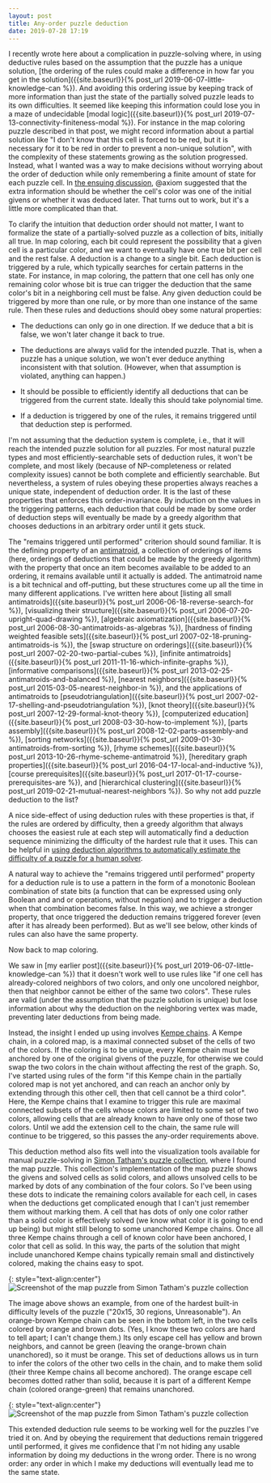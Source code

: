 ```yaml
---
layout: post
title: Any-order puzzle deduction
date: 2019-07-28 17:19
---
```

I recently wrote here about a complication in puzzle-solving where, in using deductive rules based on the assumption that the puzzle has a unique solution, [the ordering of the rules could make a difference in how far you get in the solution]({{site.baseurl}}{% post_url 2019-06-07-little-knowledge-can %}). And avoiding this ordering issue by keeping track of more information than just the state of the partially solved puzzle leads to its own difficulties. It seemed like keeping this information could lose you in a maze of undecidable [modal logic]({{site.baseurl}}{% post_url 2019-07-13-connectivity-finiteness-modal %}). For instance in the map coloring puzzle described in that post, we might record information about a partial solution like "I don't know that this cell is forced to be red, but it is necessary for it to be red in order to prevent a non-unique solution", with the complexity of these statements growing as the solution progressed. Instead, what I wanted was a way to make decisions without worrying about the order of deduction while only remembering a finite amount of state for each puzzle cell. In [the ensuing discussion](https://mathstodon.xyz/@11011110/102234384857906663), @axiom suggested that the extra information should be whether the cell's color was one of the initial givens or whether it was deduced later. That turns out to work, but it's a little more complicated than that.

To clarify the intuition that deduction order should not matter, I want to formalize the state of a partially-solved puzzle as a collection of bits, initially all true. In map coloring, each bit could represent the possibility that a given cell is a particular color, and we want to eventually have one true bit per cell and the rest false. A deduction is a change to a single bit. Each deduction is triggered by a rule, which typically searches for certain patterns in the state. For instance, in map coloring, the pattern that one cell has only one remaining color whose bit is true can trigger the deduction that the same color's bit in a neighboring cell must be false. Any given deduction could be triggered by more than one rule, or by more than one instance of the same rule. Then these rules and deductions should obey some natural properties:

* The deductions can only go in one direction. If we deduce that a bit is false, we won't later change it back to true.

* The deductions are always valid for the intended puzzle. That is, when a puzzle has a unique solution, we won't ever deduce anything inconsistent with that solution. (However, when that assumption is violated, anything can happen.)

* It should be possible to efficiently identify all deductions that can be triggered from the current state. Ideally this should take polynomial time.

* If a deduction is triggered by one of the rules, it remains triggered until that deduction step is performed.

I'm not assuming that the deduction system is complete, i.e., that it will  reach the intended puzzle solution for all puzzles. For most natural puzzle types and most efficiently-searchable sets of deduction rules, it won't be complete, and most likely (because of NP-completeness or related complexity issues) cannot be both complete and efficiently searchable. But nevertheless, a system of rules obeying these properties always reaches a unique state, independent of deduction order. It is the last of these properties that enforces this order-invariance. By induction on the values in the triggering patterns, each deduction that could be made by some order of deduction steps will eventually be made by a greedy algorithm that chooses deductions in an arbitrary order until it gets stuck.

The "remains triggered until performed" criterion should sound familiar. It is the defining property of an [antimatroid](https://en.wikipedia.org/wiki/Antimatroid), a collection of orderings of items (here, orderings of deductions that could be made by the greedy algorithm) with the property that once an item becomes available to be added to an ordering, it remains available until it actually is added. The antimatroid name is a bit technical and off-putting, but these structures come up all the time in many different applications. I've written here about
[listing all small antimatroids]({{site.baseurl}}{% post_url 2006-06-18-reverse-search-for %}), [visualizing their structure]({{site.baseurl}}{% post_url 2006-07-20-upright-quad-drawing %}), [algebraic axiomatization]({{site.baseurl}}{% post_url 2006-08-30-antimatroids-as-algebras %}), [hardness of finding weighted feasible sets]({{site.baseurl}}{% post_url 2007-02-18-pruning-antimatroids-is %}), the [swap structure on orderings]({{site.baseurl}}{% post_url 2007-02-20-two-partial-cubes %}), [infinite antimatroids]({{site.baseurl}}{% post_url 2011-11-16-which-infinite-graphs %}), [informative comparisons]({{site.baseurl}}{% post_url 2013-02-25-antimatroids-and-balanced %}), [nearest neighbors]({{site.baseurl}}{% post_url 2015-03-05-nearest-neighbor-in %}), and the applications of antimatroids to [pseudotriangulation]({{site.baseurl}}{% post_url 2007-02-17-shelling-and-pseudotriangulation %}), [knot theory]({{site.baseurl}}{% post_url 2007-12-29-formal-knot-theory %}), [computerized education]({{site.baseurl}}{% post_url 2008-03-30-how-to-implement %}), [parts assembly]({{site.baseurl}}{% post_url 2008-12-02-parts-assembly-and %}), [sorting networks]({{site.baseurl}}{% post_url 2009-01-30-antimatroids-from-sorting %}), [rhyme schemes]({{site.baseurl}}{% post_url 2013-10-26-rhyme-scheme-antimatroid %}), [hereditary graph properties]({{site.baseurl}}{% post_url 2016-04-17-local-and-inductive %}), [course prerequisites]({{site.baseurl}}{% post_url 2017-01-17-course-prerequisites-are %}), and [hierarchical clustering]({{site.baseurl}}{% post_url 2019-02-21-mutual-nearest-neighbors %}). So why not add puzzle deduction to the list?

A nice side-effect of using deduction rules with these properties is that, if the rules are ordered by difficulty, then a greedy algorithm that always chooses the easiest rule at each step will automatically find a deduction sequence minimizing the difficulty of the hardest rule that it uses. This can be helpful in [using deduction algorithms to automatically estimate the difficulty of a puzzle for a human solver](http://arxiv.org/abs/cs.DS/0507053).

A natural way to achieve the "remains triggered until performed" property for a deduction rule is to use a pattern in the form of a monotonic Boolean combination of state bits (a function that can be expressed using only Boolean and and or operations, without negation) and to trigger a deduction when that combination becomes false. In this way, we achieve a stronger property, that once triggered the deduction remains triggered forever (even after it has already been performed). But as we'll see below, other kinds of rules can also have the same property.

Now back to map coloring.

We saw in [my earlier post]({{site.baseurl}}{% post_url 2019-06-07-little-knowledge-can %}) that it doesn't work well to use rules like "if one cell has already-colored neighbors of two colors, and only one uncolored neighbor, then that neighbor cannot be either of the same two colors". These rules are valid (under the assumption that the puzzle solution is unique) but lose information about why the deduction on the neighboring vertex was made, preventing later deductions from being made.

Instead, the insight I ended up using involves [Kempe chains](https://en.wikipedia.org/wiki/Kempe_chain). A Kempe chain, in a colored map, is a maximal connected subset of the cells of two of the colors. If the coloring is to be unique, every Kempe chain must be anchored by one of the original givens of the puzzle, for otherwise we could swap the two colors in the chain without affecting the rest of the graph. So, I've started using rules of the form "if this Kempe chain in the partially colored map is not yet anchored, and can reach an anchor only by extending through this other cell, then that cell cannot be a third color". Here, the Kempe chains that I examine to trigger this rule are maximal connected subsets of the cells whose colors are limited to some set of two colors, allowing cells that are already known to have only one of those two colors. Until we add the extension cell to the chain, the same rule will continue to be triggered, so this passes the any-order requirements above.

This deduction method also fits well into the visualization tools available for manual puzzle-solving in [Simon Tatham's puzzle collection](https://www.chiark.greenend.org.uk/~sgtatham/puzzles/), where I found the map puzzle. This collection's implementation of the map puzzle shows the givens and solved cells as solid colors, and allows unsolved cells to be marked by dots of any combination of the four colors. So I've been using these dots to indicate the remaining colors available for each cell, in cases when the deductions get complicated enough that I can't just remember them without marking them. A cell that has dots of only one color rather than a solid color is effectively solved (we know what color it is going to end up being) but might still belong to some unanchored Kempe chains. Once all three Kempe chains through a cell of known color have been anchored, I color that cell as solid. In this way, the parts of the solution that might include unanchored Kempe chains typically remain small and distinctively colored, making the chains easy to spot.

{: style="text-align:center"}
![Screenshot of the map puzzle from Simon Tatham's puzzle collection]({{site.baseurl}}/assets/2019/map-puzzle-kempe-chain.png)

The image above shows an example, from one of the hardest built-in difficulty levels of the puzzle ("20x15, 30 regions, Unreasonable"). An orange-brown Kempe chain can be seen in the bottom left, in the two cells colored by orange and brown dots. (Yes, I know these two colors are hard to tell apart; I can't change them.) Its only escape cell has yellow and brown neighbors, and cannot be green (leaving the orange-brown chain unanchored), so it must be orange. This set of deductions allows us in turn to infer the colors of the other two cells in the chain, and to make them solid (their three Kempe chains all become anchored). The orange escape cell becomes dotted rather than solid, because it is part of a different Kempe chain (colored orange-green) that remains unanchored.

{: style="text-align:center"}
![Screenshot of the map puzzle from Simon Tatham's puzzle collection]({{site.baseurl}}/assets/2019/map-puzzle-kempe-chain-2.png)

This extended deduction rule seems to be working well for the puzzles I've tried it on. And by obeying the requirement that deductions remain triggered until performed, it gives me confidence that I'm not hiding any usable information by doing my deductions in the wrong order. There is no wrong order: any order in which I make my deductions will eventually lead me to the same state.